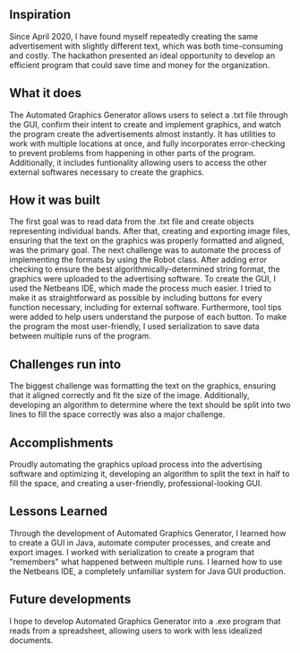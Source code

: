 ## Inspiration
Since April 2020, I have found myself repeatedly creating the same advertisement with slightly different text, which was both time-consuming and costly. The hackathon presented an ideal opportunity to develop an efficient program that could save time and money for the organization.

## What it does
The Automated Graphics Generator allows users to select a .txt file through the GUI, confirm their intent to create and implement graphics, and watch the program create the advertisements almost instantly. It has utilities to work with multiple locations at once, and fully incorporates error-checking to prevent problems from happening in other parts of the program. Additionally, it includes funtionality allowing users to access the other external softwares necessary to create the graphics.

## How it was built
The first goal was to read data from the .txt file and create objects representing individual bands. After that, creating and exporting image files, ensuring that the text on the graphics was properly formatted and aligned, was the primary goal. The next challenge was to automate the process of implementing the formats by using the Robot class. After adding error checking to ensure the best algorithmically-determined string format, the graphics were uploaded to the advertising software. To create the GUI, I used the Netbeans IDE, which made the process much easier. I tried to make it as straightforward as possible by including buttons for every function necessary, including for external software. Furthermore, tool tips were added to help users understand the purpose of each button. To make the program the most user-friendly, I used serialization to save data between multiple runs of the program.

## Challenges run into
The biggest challenge was formatting the text on the graphics, ensuring that it aligned correctly and fit the size of the image. Additionally, developing an algorithm to determine where the text should be split into two lines to fill the space correctly was also a major challenge.

## Accomplishments
Proudly automating the graphics upload process into the advertising software and optimizing it, developing an algorithm to split the text in half to fill the space, and creating a user-friendly, professional-looking GUI. 

## Lessons Learned
Through the development of Automated Graphics Generator, I learned how to create a GUI in Java, automate computer processes, and create and export images. I worked with serialization to create a program that "remembers" what happened between multiple runs. I learned how to use the Netbeans IDE, a completely unfamiliar system for Java GUI production.

## Future developments
I hope to develop Automated Graphics Generator into a .exe program that reads from a spreadsheet, allowing users to work with less idealized documents.
